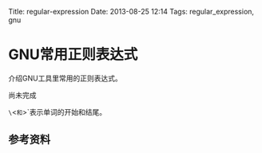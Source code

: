 Title: regular-expression 
Date: 2013-08-25 12:14
Tags: regular_expression, gnu

# GNU常用正则表达式

介绍GNU工具里常用的正则表达式。

尚未完成

`\`<`和`\>`表示单词的开始和结尾。

## 参考资料

